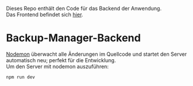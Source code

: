 Dieses Repo enthält den Code für das Backend der Anwendung.  
Das Frontend befindet sich [hier](https://github.com/Erik966/Backup-Manager-Frontend/tree/dev).  


# Backup-Manager-Backend
[Nodemon](https://nodemon.io/) überwacht alle Änderungen im Quellcode und startet den Server automatisch neu; perfekt für die Entwicklung.  
Um den Server mit nodemon auszuführen:  
```bash
npm run dev
```
